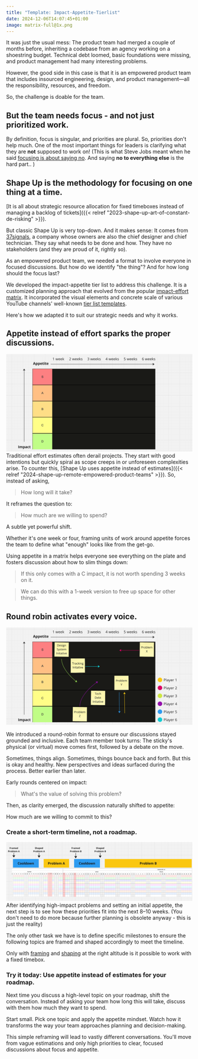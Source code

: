 ```yaml
---
title: "Template: Impact-Appetite-Tierlist"
date: 2024-12-06T14:07:45+01:00
image: matrix-full@1x.png
---
```


It was just the usual mess: The product team had merged a couple of months before, inheriting a codebase from an agency working on a shoestring budget. Technical debt loomed, basic foundations were missing, and product management had many interesting problems.

However, the good side in this case is that it is an empowered product team that includes insourced engineering, design, and product management—all the responsibility, resources, and freedom.

So, the challenge is doable for the team.

## But the team needs focus - and not just prioritized work.

By definition, focus is singular, and priorities are plural. So, priorities don't help much. One of the most important things for leaders is clarifying what they are **not** supposed to work on! (This is what Steve Jobs meant when he said [focusing is about saying no](https://www.youtube.com/watch?v=JbEjAFrvJv0). And saying **no to everything else** is the hard part.. )

## Shape Up is the methodology for focusing on one thing at a time.

[It is all about strategic resource allocation for fixed timeboxes instead of managing a backlog of tickets]({{< relref "2023-shape-up-art-of-constant-de-risking" >}}).

But classic Shape Up is very top-down. And it makes sense: It comes from [37signals](https://37signals.com/), a company whose owners are also the chief designer and chief technician. They say what needs to be done and how. They have no stakeholders (and they are proud of it, rightly so).

As an empowered product team, we needed a format to involve everyone in focused discussions. But how do we identify "the thing"? And for how long should the focus last?

We developed the impact-appetite tier list to address this challenge. It is a customized planning approach that evolved from the popular [impact-effort matrix](https://gamestorming.com/impact-effort-matrix-2/). It incorporated the visual elements and concrete scale of various YouTube channels' well-known [tier list templates](https://www.youtube.com/watch?v=riQ8r8en0Rc).

Here's how we adapted it to suit our strategic needs and why it works.

## Appetite instead of effort sparks the proper discussions.
![](matrix-empty@1x.png)
Traditional effort estimates often derail projects. They start with good intentions but quickly spiral as scope creeps in or unforeseen complexities arise. To counter this, [Shape Up uses appetite instead of estimates]({{< relref "2024-shape-up-remote-empowered-product-teams" >}}). So, instead of asking,

> How long will it take?

It reframes the question to:

> How much are we willing to spend?

A subtle yet powerful shift.

Whether it's one week or four, framing units of work around appetite forces the team to define what "enough" looks like from the get-go.

Using appetite in a matrix helps everyone see everything on the plate and fosters discussion about how to slim things down:

> If this only comes with a C impact, it is not worth spending 3 weeks on it.

> We can do this with a 1-week version to free up space for other things.

## Round robin activates every voice.

![](matrix-full@1x.png)

We introduced a round-robin format to ensure our discussions stayed grounded and inclusive. Each team member took turns: The sticky's physical (or virtual) move comes first, followed by a debate on the move.

Sometimes, things align. Sometimes, things bounce back and forth. But this is okay and healthy. New perspectives and ideas surfaced during the process. Better earlier than later.

Early rounds centered on impact:

> What's the value of solving this problem?

Then, as clarity emerged, the discussion naturally shifted to appetite:

How much are we willing to commit to this?

### Create a short-term timeline, not a roadmap.

![](matrix-mapping@1x.png)
After identifying high-impact problems and setting an initial appetite, the next step is to see how these priorities fit into the next 8–10 weeks. (You don't need to do more because further planning is obsolete anyway - this is just the reality)

The only other task we have is to define specific milestones to ensure the following topics are framed and shaped accordingly to meet the timeline.

Only with [framing](https://www.feltpresence.com/framing/) and [shaping](https://basecamp.com/shapeup/1.1-chapter-02) at the right altitude is it possible to work with a fixed timebox.

### Try it today: Use appetite instead of estimates for your roadmap.

Next time you discuss a high-level topic on your roadmap, shift the conversation. Instead of asking your team how long this will take, discuss with them how much they want to spend.

Start small. Pick one topic and apply the appetite mindset. Watch how it transforms the way your team approaches planning and decision-making.

This simple reframing will lead to vastly different conversations. You'll move from vague estimations and only high priorities to clear, focused discussions about focus and appetite.

